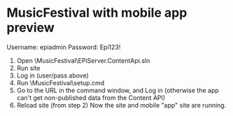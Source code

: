 # MusicFestival with mobile app preview

Username: epiadmin
Password: Epi123!

1. Open \MusicFestival\EPiServer.ContentApi.sln
2. Run site
3. Log in (user/pass above)
4. Run \MusicFestival\setup.cmd
5. Go to the URL in the command window, and Log in (otherwise the app can't get non-published data from the Content API)
6. Reload site (from step 2)
Now the site and mobile "app" site are running.